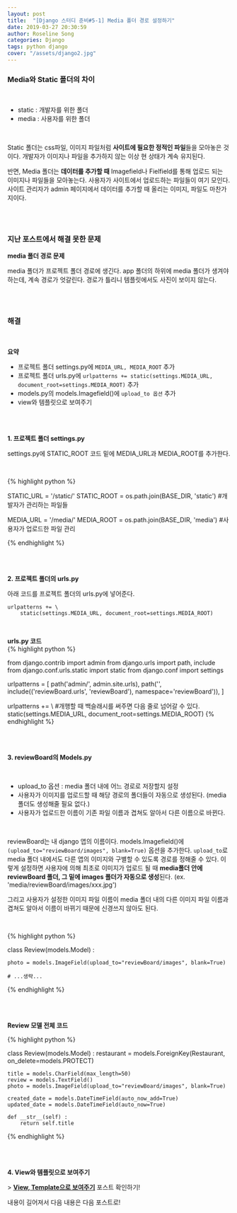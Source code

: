 ```yaml
---
layout: post
title:  "[Django 스터디 준비#5-1] Media 폴더 경로 설정하기"
date: 2019-03-27 20:30:59
author: Roseline Song
categories: Django
tags: python django
cover: "/assets/django2.jpg"
---
```


### Media와 Static 폴더의 차이 

<br>

- static : 개발자를 위한 폴더
- media : 사용자를 위한 폴더

<br>

Static 폴더는 css파일, 이미지 파일처럼 **사이트에 필요한 정적인 파일**들을 모아놓은 것이다. 개발자가 이미지나 파일을 추가하지 않는 이상 현 상태가 계속 유지된다. 

반면, Media 폴더는 **데이터를 추가할 때** Imagefield나 Fielfield를 통해 업로드 되는 이미지나 파일들을 모아놓는다. 사용자가 사이트에서 업로드하는 파일들이 여기 모인다. 사이트 관리자가 admin 페이지에서 데이터를 추가할 때 올리는 이미지, 파일도 마찬가지이다. 


<br>
<br>


### 지난 포스트에서 해결 못한 문제 

**media 폴더 경로 문제** 

media 폴더가 프로젝트 폴더 경로에 생긴다. app 폴더의 하위에 media 폴더가 생겨야 하는데, 계속 경로가 엇갈린다. 경로가 틀리니 템플릿에서도 사진이 보이지 않는다. 

<br>
<br>

### 해결

<br>

**요약**

- 프로젝트 폴더 settings.py에 `MEDIA_URL, MEDIA_ROOT` 추가
- 프로젝트 폴더 urls.py에 `urlpatterns += static(settings.MEDIA_URL, document_root=settings.MEDIA_ROOT)` 추가
- models.py의 models.Imagefield()에 `upload_to 옵션` 추가
- view와 템플릿으로 보여주기 

<br>
<br>


**1. 프로젝트 폴더 settings.py**

settings.py에 STATIC_ROOT 코드 밑에 MEDIA_URL과 MEDIA_ROOT를 추가한다. 

<br>

{% highlight python %}

STATIC_URL = '/static/'
STATIC_ROOT = os.path.join(BASE_DIR, 'static') #개발자가 관리하는 파일들 

MEDIA_URL = '/media/'
MEDIA_ROOT = os.path.join(BASE_DIR, 'media') #사용자가 업로드한 파일 관리

{% endhighlight %}

<br>
<br>

**2. 프로젝트 폴더의 urls.py**

아래 코드를 프로젝트 폴더의 urls.py에 넣어준다. 

~~~
urlpatterns += \
    static(settings.MEDIA_URL, document_root=settings.MEDIA_ROOT)
~~~

<br>

**urls.py 코드**
<br>
{% highlight python %}

from django.contrib import admin
from django.urls import path, include
from django.conf.urls.static import static
from django.conf import settings

urlpatterns = [
    path('admin/', admin.site.urls),
    path('', include(('reviewBoard.urls', 'reviewBoard'), namespace='reviewBoard')),
]

urlpatterns += \\ #개행할 때 백슬래시를 써주면 다음 줄로 넘어갈 수 있다.
    static(settings.MEDIA_URL, document_root=settings.MEDIA_ROOT)
{% endhighlight %}

<br>
<br>


**3. reviewBoard의 Models.py**

<br>

- upload_to 옵션 : media 폴더 내에 어느 경로로 저장할지 설정
- 사용자가 이미지를 업로드할 때 해당 경로의 폴더들이 자동으로 생성된다. (media폴더도 생성해줄 필요 없다.)
- 사용자가 업로드한 이름이 기존 파일 이름과 겹쳐도 알아서 다른 이름으로 바뀐다. 

<br>

reviewBoard는 내 django 앱의 이름이다. models.Imagefield()에 `(upload_to="reviewBoard/images", blank=True)` 옵션을 추가한다. `upload_to`로 media 폴더 내에서도 다른 앱의 이미지와 구별할 수 있도록 경로를 정해줄 수 있다. 이렇게 설정하면 사용자에 의해 최초로 이미지가 업로드 될 때 **media폴더 안에 reviewBoard 폴더, 그 밑에 images 폴더가 자동으로 생성**된다. (ex. 'media/reviewBoard/images/xxx.jpg') 

그리고 사용자가 설정한 이미지 파일 이름이 media 폴더 내의 다른 이미지 파일 이름과 겹쳐도 알아서 이름이 바뀌기 때문에 신경쓰지 않아도 된다. 

<br>

{% highlight python %}

class Review(models.Model) :

    photo = models.ImageField(upload_to="reviewBoard/images", blank=True)

    # ...생략... 
 
{% endhighlight %}

<br>
<br>

**Review 모델 전체 코드**

{% highlight python %}

class Review(models.Model) :
    restaurant = models.ForeignKey(Restaurant, on_delete=models.PROTECT)

    title = models.CharField(max_length=50)
    review = models.TextField()
    photo = models.ImageField(upload_to="reviewBoard/images", blank=True)

    created_date = models.DateTimeField(auto_now_add=True)
    updated_date = models.DateTimeField(auto_now=True)

    def __str__(self) :
        return self.title

{% endhighlight %}

<br>
<br>

**4. View와 템플릿으로 보여주기**

\> **[View, Template으로 보여주기](https://roseline124.github.io/django/2019/03/27/pickmeal-view.html)** 포스트 확인하기!

내용이 길어져서 다음 내용은 다음 포스트로!

<br>
<br>